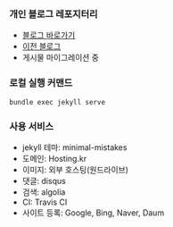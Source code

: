 ### 개인 블로그 레포지터리
- [블로그 바로가기](https://luciddevlog.kr)
- [이전 블로그](https://dearmysolitude.tistory.com/)
- 게시물 마이그레이션 중

### 로컬 실행 커맨드

```
bundle exec jekyll serve
```

### 사용 서비스
- jekyll 테마: minimal-mistakes
- 도메인: Hosting.kr
- 이미지: 외부 호스팅(원드라이브)
- 댓글: disqus
- 검색: algolia
- CI: Travis CI
- 사이트 등록: Google, Bing, Naver, Daum